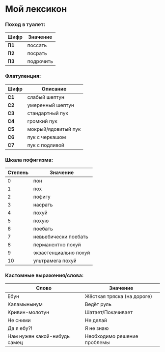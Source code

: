# Мой лексикон

### Поход в туалет:
| Шифр | Значение |
| --- | --- |
| **П1** | поссать |
| **П2** | посрать |
| **П3** | подрочить |

### Флатуленция:
| Шифр | Описание |
| --- | --- |
| **С1** | слабый шептун |
| **С2** | умеренный шептун |
| **С3** | стандартный пук |
| **С4** | громкий пук |
| **С5** | мокрый/ядовитый пук |
| **С6** | пук с черкашом |
| **C7** | пук с подливой |
### Шкала пофигизма:
| Степень | Значение |
| --- | --- |
| 0 | пон |
| 1 | пох |
| 2 | пофигу |
| 3 | насрать |
| 4 | похуй |
| 5 | похую |
| 6 | поебать |
| 7 | невьебически поебать |
| 8 | перманентно похуй |
| 9 | экзастенциально похуй |
| 10 | ультрамега похуй |
### Кастомные выражения/слова:
| Слово | Значение |
| --- | --- |
| Ебун | Жёсткая тряска (на дороге) |
| Каламынынум | Ведёт руль |
| Кривин-молотун | Шатает/Покачивает |
| Не сними | Не делай |
| Да я ебу?! | Я не знаю |
| Нам нужен какой-нибудь самец | Необходимо решение проблемы |

